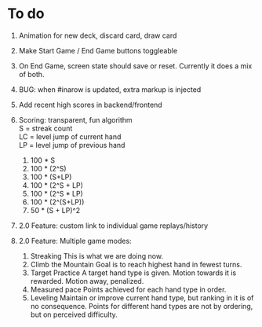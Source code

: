 # To do

1. Animation for new deck, discard card, draw card
2. Make Start Game / End Game buttons toggleable
3. On End Game, screen state should save or reset. Currently it does a mix of both.
4. BUG: when #inarow is updated, extra markup is injected
9. Add recent high scores in backend/frontend
8. Scoring: transparent, fun algorithm  
    S = streak count  
    LC = level jump of current hand  
    LP = level jump of previous hand

    1. 100 * S
    2. 100 * (2^S)
    3. 100 * (S+LP)
    4. 100 * (2^S + LP)
    5. 100 * (2^S * LP)
    6. 100 * (2^(S+LP))
    7. 50 * (S + LP)^2

13. 2.0 Feature: custom link to individual game replays/history
14. 2.0 Feature: Multiple game modes:

	1. Streaking
		This is what we are doing now.
	2. Climb the Mountain
		Goal is to reach highest hand in fewest turns.
	3. Target Practice
		A target hand type is given. Motion towards it is rewarded. Motion away, penalized.
	4. Measured pace
		Points achieved for each hand type in order. 
	5. Leveling
		Maintain or improve current hand type, but ranking in it is of no consequence. Points for different hand types are not by ordering, but on perceived difficulty. 
		
		